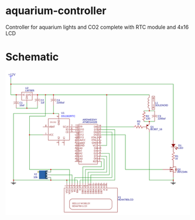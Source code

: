 # aquarium-controller
Controller for aquarium lights and CO2 complete with RTC module and 4x16 LCD

# Schematic
![Schematic](/Schematic.svg)
